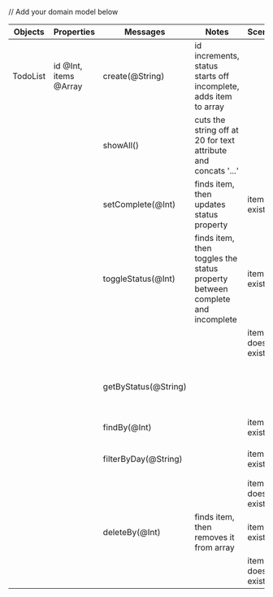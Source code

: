 // Add your domain model below

| Objects  | Properties            | Messages             | Notes                                                                        | Scenario            | Output                             | Example                                                                                 |
| -------- | --------------------- | -------------------- | ---------------------------------------------------------------------------- | ------------------- | ---------------------------------- | --------------------------------------------------------------------------------------- |
| TodoList | id @Int, items @Array | create(@String)      | id increments, status starts off incomplete, adds item to array              |                     | todo item                          | `create('hello') => {id: 1, text: "hello", status: "incomplete"}`                       |
|          |                       | showAll()            | cuts the string off at 20 for text attribute and concats '...'               |                     | all items                          | `showAll() => [{id: 1, text: "hello", status: "incomplete"}]`                           |
|          |                       | setComplete(@Int)    | finds item, then updates status property                                     | item exists         | updated todo item                  | `setComplete(1) => {id: 1, text: "hello", status: "complete"}`                          |
|          |                       | toggleStatus(@Int)   | finds item, then toggles the status property between complete and incomplete | item exists         | updated todo item status           | `setComplete(1) => {id: 1, text: "hello", status: "complete"}`                          |
|          |                       |                      |                                                                              | item does not exist | thrown error                       | `setComplete(1) => thrown error "Item not Found"`                                       |
|          |                       | getByStatus(@String) |                                                                              |                     | array, filtered by property status | `getByStatus("incomplete") => [{id: 1, text: "hello", status: "incomplete"}]`           |
|          |                       | findBy(@Int)         |                                                                              | item exists         | item                               | `findBy(1) => {id: 1, text: "hello", status: "incomplete"}`                             |
|          |                       | filterByDay(@String) |                                                                              | item exists         | array, filtered by day             | `filterByDay('Fri') => [{id: 1, text: "hello", status: "incomplete", date: 'Fri ...'}]` |
|          |                       |                      |                                                                              | item does not exist | thrown error                       | `findBy(1) => thrown error "Item not Found"`                                            |
|          |                       | deleteBy(@Int)       | finds item, then removes it from array                                       | item exists         | item                               | `deleteBy(@Int) => {id: 1, text: "hello", status: "incomplete"}`                        |
|          |                       |                      |                                                                              | item does not exist | thrown error                       | `deleteBy(@Int) => thrown error "Item not Found"`                                       |
